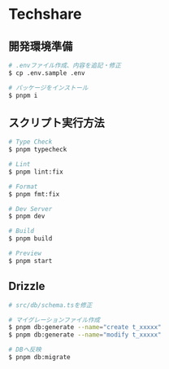 # Techshare

## 開発環境準備

```bash
# .envファイル作成、内容を追記・修正
$ cp .env.sample .env

# パッケージをインストール
$ pnpm i
```

## スクリプト実行方法

```bash
# Type Check
$ pnpm typecheck

# Lint
$ pnpm lint:fix

# Format
$ pnpm fmt:fix

# Dev Server
$ pnpm dev

# Build
$ pnpm build

# Preview
$ pnpm start
```

## Drizzle

```bash
# src/db/schema.tsを修正

# マイグレーションファイル作成
$ pnpm db:generate --name="create t_xxxxx"
$ pnpm db:generate --name="modify t_xxxxx"

# DBへ反映
$ pnpm db:migrate
```
